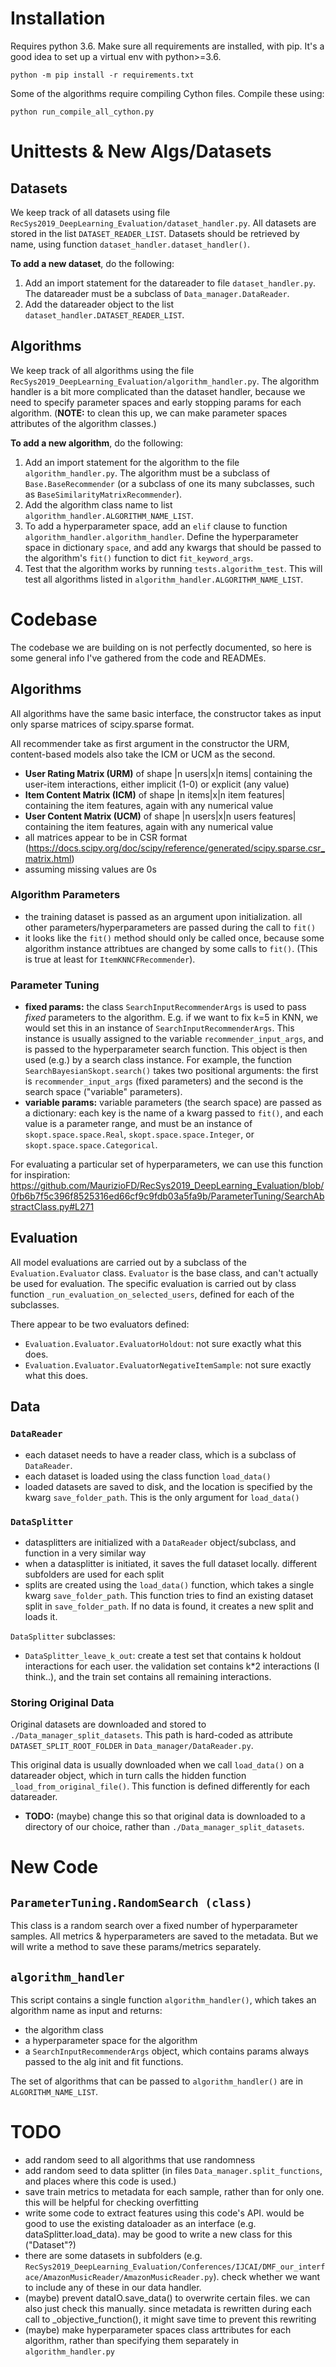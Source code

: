 # Installation

Requires python 3.6. Make sure all requirements are installed, with pip. It's a good idea to set up a virtual env with python>=3.6.

```
python -m pip install -r requirements.txt
```

Some of the algorithms require compiling Cython files. Compile these using:

```
python run_compile_all_cython.py
```

# Unittests & New Algs/Datasets

## Datasets

We keep track of all datasets using file `RecSys2019_DeepLearning_Evaluation/dataset_handler.py`. All datasets are stored in the list `DATASET_READER_LIST`. Datasets should be retrieved by name, using function `dataset_handler.dataset_handler()`.

**To add a new dataset**, do the following:
1. Add an import statement for the datareader to file `dataset_handler.py`. The datareader must be a subclass of `Data_manager.DataReader`.
2. Add the datareader object to the list `dataset_handler.DATASET_READER_LIST`.

## Algorithms

We keep track of all algorithms using the file `RecSys2019_DeepLearning_Evaluation/algorithm_handler.py`. The algorithm handler is a bit more complicated than the dataset handler, because we need to specify parameter spaces and early stopping params for each algorithm. (**NOTE:** to clean this up, we can make parameter spaces attributes of the algorithm classes.)

**To add a new algorithm**, do the following:
1. Add an import statement for the algorithm to the file `algorithm_handler.py`. The algorithm must be a subclass of `Base.BaseRecommender` (or a subclass of one its many subclasses, such as `BaseSimilarityMatrixRecommender`).
2. Add the algorithm class name to list `algorithm_handler.ALGORITHM_NAME_LIST`.
3. To add a hyperparameter space, add an `elif` clause to function `algorithm_handler.algorithm_handler`. Define the hyperparameter space in dictionary `space`, and add any kwargs that should be passed to the algorithm's `fit()` function to dict `fit_keyword_args`.
4. Test that the algorithm works by running `tests.algorithm_test`. This will test all algorithms listed in `algorithm_handler.ALGORITHM_NAME_LIST`.

# Codebase

The codebase we are building on is not perfectly documented, so here is some general info I've gathered from the code and READMEs.

## Algorithms

All algorithms have the same basic interface, the constructor takes as input only sparse matrices of scipy.sparse format.

All recommender take as first argument in the constructor the URM, content-based models also take the ICM or UCM as the second.
- **User Rating Matrix (URM)** of shape |n users|x|n items| containing the user-item interactions, either implicit (1-0) or explicit (any value)
- **Item Content Matrix (ICM)** of shape |n items|x|n item features| containing the item features, again with any numerical value
- **User Content Matrix (UCM)** of shape |n users|x|n users features| containing the item features, again with any numerical value
- all matrices appear to be in CSR format (https://docs.scipy.org/doc/scipy/reference/generated/scipy.sparse.csr_matrix.html)
- assuming missing values are 0s

### Algorithm Parameters

- the training dataset is passed as an argument upon initialization. all other parameters/hyperparameters are passed during the call to `fit()`
- it looks like the `fit()` method should only be called once, because some algorithm instance attribtues are changed by some calls to `fit()`. (This is true at least for `ItemKNNCFRecommender`). 

### Parameter Tuning

- **fixed params:** the class `SearchInputRecommenderArgs` is used to pass *fixed* parameters to the algorithm. E.g. if we want to fix k=5 in KNN, we would set this in an instance of `SearchInputRecommenderArgs`. This instance is usually assigned to the variable `recommender_input_args`, and is passed to the hyperparameter search function. This object is then used (e.g.) by a search class instance. For example, the function `SearchBayesianSkopt.search()` takes two positional arguments: the first is `recommender_input_args` (fixed parameters) and the second is the search space ("variable" parameters). 
- **variable params:** variable parameters (the search space) are passed as a dictionary: each key is the name of a kwarg passed to `fit()`, and each value is a parameter range, and must be an instance of `skopt.space.space.Real`, `skopt.space.space.Integer`, or `skopt.space.space.Categorical`.

For evaluating a particular set of hyperparameters, we can use this function for inspiration:
https://github.com/MaurizioFD/RecSys2019_DeepLearning_Evaluation/blob/0fb6b7f5c396f8525316ed66cf9c9fdb03a5fa9b/ParameterTuning/SearchAbstractClass.py#L271

## Evaluation

All model evaluations are carried out by a subclass of the `Evaluation.Evaluator` class. `Evaluator` is the base class, and can't actually be used for evaluation. The specific evaluation is carried out by class function `_run_evaluation_on_selected_users`, defined for each of the subclasses.

There appear to be two evaluators defined:
- `Evaluation.Evaluator.EvaluatorHoldout`: not sure exactly what this does.
- `Evaluation.Evaluator.EvaluatorNegativeItemSample`: not sure exactly what this does. 
## Data

### `DataReader`
- each dataset needs to have a reader class, which is a subclass of `DataReader`. 
- each dataset is loaded using the class function `load_data()`
- loaded datasets are saved to disk, and the location is specified by the kwarg `save_folder_path`. This is the only argument for `load_data()`

### `DataSplitter`
- datasplitters are initialized with a `DataReader` object/subclass, and function in a very similar way
- when a datasplitter is initiated, it saves the full dataset locally. different subfolders are used for each split
- splits are created using the `load_data()` function, which takes a single kwarg `save_folder_path`. This function tries to find an existing dataset split in `save_folder_path`. If no data is found, it creates a new split and loads it.

`DataSplitter` subclasses:
- `DataSplitter_leave_k_out`: create a test set that contains k holdout interactions for each user. the validation set contains k*2 interactions (I think..), and the train set contains all remaining interactions.

### Storing Original Data

Original datasets are downloaded and stored to `./Data_manager_split_datasets`. This path is hard-coded as attribute `DATASET_SPLIT_ROOT_FOLDER` in `Data_manager/DataReader.py`.

This original data is usually downloaded when we call `load_data()` on a datareader object, which in turn calls the hidden function `_load_from_original_file()`. This function is defined differently for each datareader.

- **TODO:** (maybe) change this so that original data is downloaded to a directory of our choice, rather than `./Data_manager_split_datasets`.

# New Code

## `ParameterTuning.RandomSearch (class)`

This class is a random search over a fixed number of hyperparameter samples. All metrics & hyperparameters are saved to the metadata. But we will write a method to save these params/metrics separately.

## `algorithm_handler`

This script contains a single function `algorithm_handler()`, which takes an algorithm name as input and returns:
- the algorithm class
- a hyperparameter space for the algorithm
- a `SearchInputRecommenderArgs` object, which contains params always passed to the alg init and fit functions.

The set of algorithms that can be passed to `algorithm_handler()` are in `ALGORITHM_NAME_LIST`.

# TODO

- add random seed to all algorithms that use randomness
- add random seed to data splitter (in files `Data_manager.split_functions`, and places where this code is used.)
- save train metrics to metadata for each sample, rather than for only one. this will be helpful for checking overfitting
- write some code to extract features using this code's API. would be good to use the existing dataloader as an interface (e.g. dataSplitter.load_data). may be good to write a new class for this ("Dataset"?)
- there are some datasets in subfolders (e.g. `RecSys2019_DeepLearning_Evaluation/Conferences/IJCAI/DMF_our_interface/AmazonMusicReader/AmazonMusicReader.py`). check whether we want to include any of these in our data handler.
- (maybe) prevent dataIO.save_data() to overwrite certain files. we can also just check this manually. since metadata is rewritten during each call to _objective_function(), it might save time to prevent this rewriting
- (maybe) make hyperparameter spaces class arttributes for each algorithm, rather than specifying them separately in `algorithm_handler.py`
